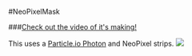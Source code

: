 #NeoPixelMask

###[Check out the video of it's making!](https://www.youtube.com/watch?v=KEPldnI0fgk)

This uses a [Particle.io Photon](https://store.particle.io/) and NeoPixel strips.
![](https://raw.githubusercontent.com/anthony-ngu/NeoPixelMask/master/Mask.jpg)